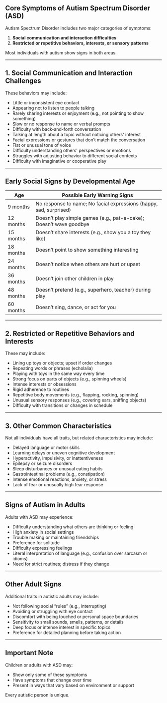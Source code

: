 ## Core Symptoms of Autism Spectrum Disorder (ASD)

Autism Spectrum Disorder includes two major categories of symptoms:

1. **Social communication and interaction difficulties**
2. **Restricted or repetitive behaviors, interests, or sensory patterns**

Most individuals with autism show signs in both areas.

---

## 1. Social Communication and Interaction Challenges

These behaviors may include:

- Little or inconsistent eye contact  
- Appearing not to listen to people talking  
- Rarely sharing interests or enjoyment (e.g., not pointing to show something)  
- Slow or no response to name or verbal prompts  
- Difficulty with back-and-forth conversation  
- Talking at length about a topic without noticing others' interest  
- Facial expressions or gestures that don’t match the conversation  
- Flat or unusual tone of voice  
- Difficulty understanding others' perspectives or emotions  
- Struggles with adjusting behavior to different social contexts  
- Difficulty with imaginative or cooperative play

---

## Early Social Signs by Developmental Age

| Age | Possible Early Warning Signs |
|-----|-------------------------------|
| 9 months | No response to name; No facial expressions (happy, sad, surprised) |
| 12 months | Doesn’t play simple games (e.g., pat-a-cake); Doesn’t wave goodbye |
| 15 months | Doesn’t share interests (e.g., show you a toy they like) |
| 18 months | Doesn’t point to show something interesting |
| 24 months | Doesn’t notice when others are hurt or upset |
| 36 months | Doesn’t join other children in play |
| 48 months | Doesn’t pretend (e.g., superhero, teacher) during play |
| 60 months | Doesn’t sing, dance, or act for you |

---

## 2. Restricted or Repetitive Behaviors and Interests

These may include:

- Lining up toys or objects; upset if order changes  
- Repeating words or phrases (echolalia)  
- Playing with toys in the same way every time  
- Strong focus on parts of objects (e.g., spinning wheels)  
- Intense interests or obsessions  
- Rigid adherence to routines  
- Repetitive body movements (e.g., flapping, rocking, spinning)  
- Unusual sensory responses (e.g., covering ears, sniffing objects)  
- Difficulty with transitions or changes in schedule

---

## 3. Other Common Characteristics

Not all individuals have all traits, but related characteristics may include:

- Delayed language or motor skills  
- Learning delays or uneven cognitive development  
- Hyperactivity, impulsivity, or inattentiveness  
- Epilepsy or seizure disorders  
- Sleep disturbances or unusual eating habits  
- Gastrointestinal problems (e.g., constipation)  
- Intense emotional reactions, anxiety, or stress  
- Lack of fear or unusually high fear response

---

## Signs of Autism in Adults

Adults with ASD may experience:

- Difficulty understanding what others are thinking or feeling  
- High anxiety in social settings  
- Trouble making or maintaining friendships  
- Preference for solitude  
- Difficulty expressing feelings  
- Literal interpretation of language (e.g., confusion over sarcasm or idioms)  
- Need for strict routines; distress if they change

---

## Other Adult Signs

Additional traits in autistic adults may include:

- Not following social “rules” (e.g., interrupting)  
- Avoiding or struggling with eye contact  
- Discomfort with being touched or personal space boundaries  
- Sensitivity to small sounds, smells, patterns, or details  
- Deep focus or intense interest in specific topics  
- Preference for detailed planning before taking action

---

## Important Note

Children or adults with ASD may:

- Show only some of these symptoms  
- Have symptoms that change over time  
- Present in ways that vary based on environment or support

Every autistic person is unique.

